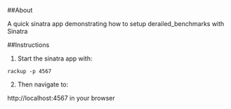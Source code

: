 ##About

A quick sinatra app demonstrating how to setup derailed_benchmarks with Sinatra

##Instructions

1. Start the sinatra app with:

```
rackup -p 4567
```

2. Then navigate to:

http://localhost:4567 in your browser
